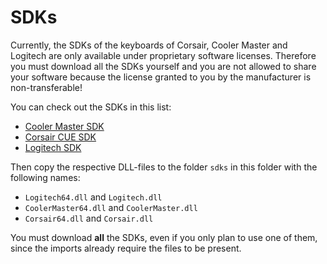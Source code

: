 # SDKs
Currently, the SDKs of the keyboards of Corsair, Cooler Master and Logitech are only available under proprietary
software licenses. Therefore you must download all the SDKs yourself and you are not allowed to share your software
because the license granted to you by the manufacturer is non-transferable!

You can check out the SDKs in this list:

- [Cooler Master SDK](http://makerhub.coolermaster.com/custom-lighting/assets/sdk/coolermaster-sdk.zip)
- [Corsair CUE SDK](http://forum.corsair.com/v3/attachment.php?attachmentid=24542&d=1457043299)
- [Logitech SDK](http://gaming.logitech.com/sdk/LED_8.87.zip)

Then copy the respective DLL-files to the folder `sdks` in this folder with the following names:

- `Logitech64.dll` and `Logitech.dll`
- `CoolerMaster64.dll` and `CoolerMaster.dll`
- `Corsair64.dll` and `Corsair.dll`

You must download **all** the SDKs, even if you only plan to use one of them, since the imports already require the
files to be present.
